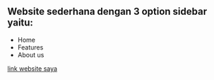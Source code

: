 ## Website sederhana dengan 3 option sidebar yaitu:
- Home
- Features
- About us

[link website saya](https://project-2-zaki-khairi.netlify.com/)
